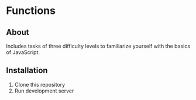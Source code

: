 # Functions

## About
Includes tasks of three difficulty levels to familiarize yourself with the basics of JavaScript.

## Installation
1. Clone this repository
2. Run development server